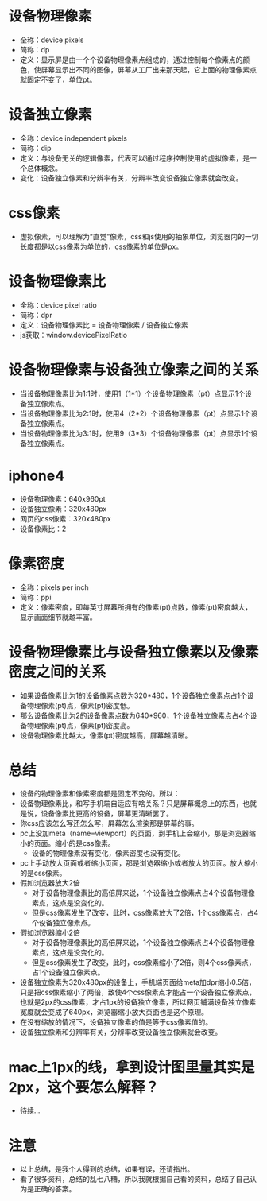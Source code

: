 # 设备物理像素
* 全称：device pixels
* 简称：dp
* 定义：显示屏是由一个个设备物理像素点组成的，通过控制每个像素点的颜色，使屏幕显示出不同的图像，屏幕从工厂出来那天起，它上面的物理像素点就固定不变了，单位pt。

# 设备独立像素
* 全称：device independent pixels
* 简称：dip
* 定义：与设备无关的逻辑像素，代表可以通过程序控制使用的虚拟像素，是一个总体概念。
* 变化：设备独立像素和分辨率有关，分辨率改变设备独立像素就会改变。

# css像素
* 虚拟像素，可以理解为“直觉”像素，css和js使用的抽象单位，浏览器内的一切长度都是以css像素为单位的，css像素的单位是px。

# 设备物理像素比
* 全称：device pixel ratio
* 简称：dpr
* 定义：设备物理像素比 = 设备物理像素 / 设备独立像素
* js获取：window.devicePixelRatio

# 设备物理像素与设备独立像素之间的关系
* 当设备物理像素比为1:1时，使用1（1*1）个设备物理像素（pt）点显示1个设备独立像素点。
* 当设备物理像素比为2:1时，使用4（2*2）个设备物理像素（pt）点显示1个设备独立像素点。
* 当设备物理像素比为3:1时，使用9（3*3）个设备物理像素（pt）点显示1个设备独立像素点。

# iphone4
* 设备物理像素：640x960pt
* 设备独立像素：320x480px
* 网页的css像素：320x480px
* 设备像素比：2

# 像素密度 
* 全称：pixels per inch 
* 简称：ppi
* 定义：像素密度，即每英寸屏幕所拥有的像素(pt)点数，像素(pt)密度越大，显示画面细节就越丰富。

# 设备物理像素比与设备独立像素以及像素密度之间的关系
* 如果设备像素比为1的设备像素点数为320*480，1个设备独立像素点占1个设备物理像素(pt)点，像素(pt)密度低。
* 那么设备像素比为2的设备像素点数为640*960，1个设备独立像素点占4个设备物理像素(pt)点，像素(pt)密度高。
* 设备物理像素比越大，像素(pt)密度越高，屏幕越清晰。

# 总结
* 设备的物理像素和像素密度都是固定不变的。所以：
* 设备物理像素比，和写手机端自适应有啥关系？只是屏幕概念上的东西，也就是说，设备像素比更高的设备，屏幕更清晰罢了。 
* 你css应该怎么写还怎么写，屏幕怎么渲染那是屏幕的事。
* pc上没加meta（name=viewport）的页面，到手机上会缩小，那是浏览器缩小的页面。缩小的是css像素。
    - 设备的物理像素没有变化，像素密度也没有变化。
* pc上手动放大页面或者缩小页面，那是浏览器缩小或者放大的页面。放大缩小的是css像素。
* 假如浏览器放大2倍
    - 对于设备物理像素比的高倍屏来说，1个设备独立像素点占4个设备物理像素点，这点是没变化的。
    - 但是css像素发生了改变，此时，css像素放大了2倍，1个css像素点，占4个设备独立像素点。
* 假如浏览器缩小2倍
    - 对于设备物理像素比的高倍屏来说，1个设备独立像素点占4个设备物理像素点，这点是没变化的。
    - 但是css像素发生了改变，此时，css像素缩小了2倍，则4个css像素点，占1个设备独立像素点。
* 设备独立像素为320x480px的设备上，手机端页面给meta加dpr缩小0.5倍，只是把css像素缩小了两倍，致使4个css像素点才能占一个设备独立像素点，也就是2px的css像素，才占1px的设备独立像素，所以网页铺满设备独立像素宽度就会变成了640px，浏览器缩小放大页面也是这个原理。
* 在没有缩放的情况下，设备独立像素的值是等于css像素值的。
* 设备独立像素和分辨率有关，分辨率改变设备独立像素就会改变。

# mac上1px的线，拿到设计图里量其实是2px，这个要怎么解释？
* 待续...
    
# 注意
* 以上总结，是我个人得到的总结，如果有误，还请指出。
* 看了很多资料，总结的乱七八糟，所以我就根据自己看的资料，总结了自己认为是正确的答案。



